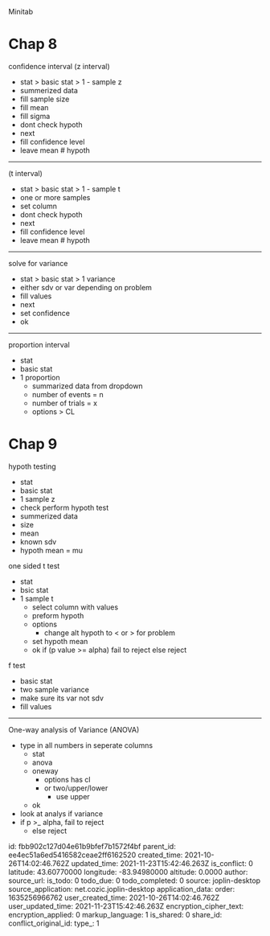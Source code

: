 Minitab

# Chap 8

confidence interval (z interval)

- stat > basic stat > 1 - sample z
- summerized data
- fill sample size
- fill mean
- fill sigma
- dont check hypoth
- next
- fill confidence level
- leave mean # hypoth

* * *

(t interval)

- stat > basic stat > 1 - sample t
- one or more samples
- set column
- dont check hypoth
- next
- fill confidence level
- leave mean # hypoth

* * *

solve for variance

- stat > basic stat > 1 variance
- either sdv or var depending on problem
- fill values
- next
- set confidence
- ok

* * *

proportion interval

- stat
- basic stat
- 1 proportion
    - summarized data from dropdown
    - number of events = n
    - number of trials = x
    - options > CL

# Chap 9

hypoth testing

- stat
- basic stat
- 1 sample z
- check perform hypoth test
- summerized data
- size
- mean
- known sdv
- hypoth mean = mu

one sided t test

- stat
- bsic stat
- 1 sample t
    - select column with values
    - preform hypoth
    - options
        - change alt hypoth to &lt; or &gt; for problem
    - set hypoth mean
    - ok
        if (p value >= alpha)
        fail to reject
        else
        reject

f test

- basic stat
- two sample variance
- make sure its var not sdv
- fill values

***
One-way analysis of Variance (ANOVA)
- type in all numbers in seperate columns
	- stat
	- anova
	- oneway
		- options has cl
		- or two/upper/lower
			- use upper
	- ok
- look at analys if variance
- if p >_ alpha, fail to reject
	- else reject

id: fbb902c127d04e61b9bfef7b1572f4bf
parent_id: ee4ec51a6ed5416582ceae2ff6162520
created_time: 2021-10-26T14:02:46.762Z
updated_time: 2021-11-23T15:42:46.263Z
is_conflict: 0
latitude: 43.60770000
longitude: -83.94980000
altitude: 0.0000
author: 
source_url: 
is_todo: 0
todo_due: 0
todo_completed: 0
source: joplin-desktop
source_application: net.cozic.joplin-desktop
application_data: 
order: 1635256966762
user_created_time: 2021-10-26T14:02:46.762Z
user_updated_time: 2021-11-23T15:42:46.263Z
encryption_cipher_text: 
encryption_applied: 0
markup_language: 1
is_shared: 0
share_id: 
conflict_original_id: 
type_: 1